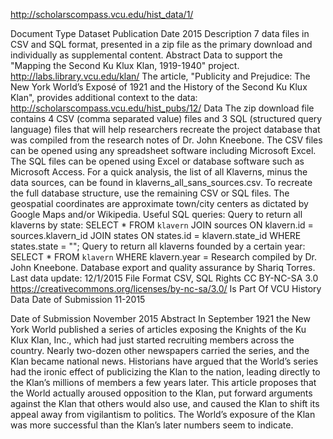 http://scholarscompass.vcu.edu/hist_data/1/

Document Type
Dataset
Publication Date
2015
Description
7 data files in CSV and SQL format, presented in a zip file as the primary download and individually as supplemental content.
Abstract
Data to support the "Mapping the Second Ku Klux Klan, 1919-1940" project.
http://labs.library.vcu.edu/klan/
The article, "Publicity and Prejudice: The New York World’s Exposé of 1921 and the History of the Second Ku Klux Klan", provides additional context to the data:
http://scholarscompass.vcu.edu/hist_pubs/12/
Data
The zip download file contains 4 CSV (comma separated value) files and 3 SQL (structured query language) files that will help researchers recreate the project database that was compiled from the research notes of Dr. John Kneebone.
The CSV files can be opened using any spreadsheet software including Microsoft Excel. The SQL files can be opened using Excel or database software such as Microsoft Access.
For a quick analysis, the list of all Klaverns, minus the data sources, can be found in klaverns_all_sans_sources.csv. To recreate the full database structure, use the remaining CSV or SQL files.
The geospatial coordinates are approximate town/city centers as dictated by Google Maps and/or Wikipedia.
Useful SQL queries:
Query to return all klaverns by state:
SELECT * FROM `klavern` JOIN sources ON klavern.id = sources.klavern_id JOIN states ON states.id = klavern.state_id WHERE states.state = "";
Query to return all klaverns founded by a certain year:
SELECT * FROM `klavern` WHERE klavern.year =
Research compiled by Dr. John Kneebone. Database export and quality assurance by Shariq Torres.
Last data update: 12/1/2015
File Format
CSV, SQL
Rights
CC BY-NC-SA 3.0 https://creativecommons.org/licenses/by-nc-sa/3.0/
Is Part Of
VCU History Data
Date of Submission
11-2015

Date of Submission
November 2015
Abstract
In September 1921 the New York World published a series of articles exposing the Knights of the Ku Klux Klan, Inc., which had just started recruiting members across the country. Nearly two-dozen other newspapers carried the series, and the Klan became national news. Historians have argued that the World’s series had the ironic effect of publicizing the Klan to the nation, leading directly to the Klan’s millions of members a few years later. This article proposes that the World actually aroused opposition to the Klan, put forward arguments against the Klan that others would also use, and caused the Klan to shift its appeal away from vigilantism to politics. The World’s exposure of the Klan was more successful than the Klan’s later numbers seem to indicate.